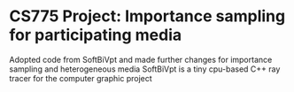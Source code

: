 # CS775 Project: Importance sampling for participating media

Adopted code from SoftBiVpt and made further changes for importance sampling and heterogeneous media
SoftBiVpt is a tiny cpu-based C++ ray tracer for the computer graphic project
